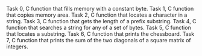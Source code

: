 Task 0, C function that fills memory with a constant byte.
Task 1, C function that copies memory area.
Task 2, C function that locates a character in a string.
Task 3, C function that gets the length of a prefix substring.
Task 4, C function that searches a string for any of a set of bytes.
Task 5, C function that locates a substring.
Task 6, C function that prints the chessboard.
Task 7, C function that prints the sum of the two diagonals of a square matrix of integers.
